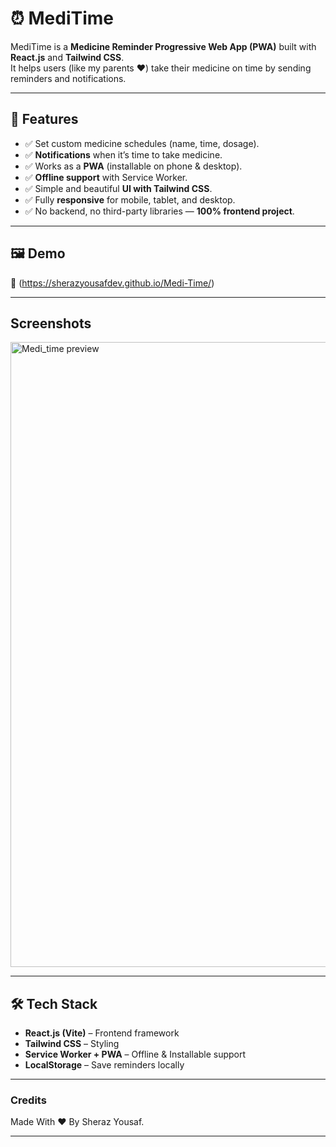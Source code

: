 # ⏰ MediTime

MediTime is a **Medicine Reminder Progressive Web App (PWA)** built with **React.js** and **Tailwind CSS**.  
It helps users (like my parents ❤️) take their medicine on time by sending reminders and notifications.  

---

## 🚀 Features
- ✅ Set custom medicine schedules (name, time, dosage).  
- ✅ **Notifications** when it’s time to take medicine.  
- ✅ Works as a **PWA** (installable on phone & desktop).  
- ✅ **Offline support** with Service Worker.  
- ✅ Simple and beautiful **UI with Tailwind CSS**.  
- ✅ Fully **responsive** for mobile, tablet, and desktop.  
- ✅ No backend, no third-party libraries — **100% frontend project**.  

---

## 🖼️ Demo
🔗 (https://sherazyousafdev.github.io/Medi-Time/)

---

## Screenshots

<img width="800" height="1000" alt="Medi_time preview" src="https://github.com/user-attachments/assets/baae0e28-4eb7-4f16-bfc5-a74b980c7a69" />

---

## 🛠️ Tech Stack
- **React.js (Vite)** – Frontend framework  
- **Tailwind CSS** – Styling  
- **Service Worker + PWA** – Offline & Installable support  
- **LocalStorage** – Save reminders locally  

---

### Credits

Made With ❤️ By Sheraz Yousaf.

---

